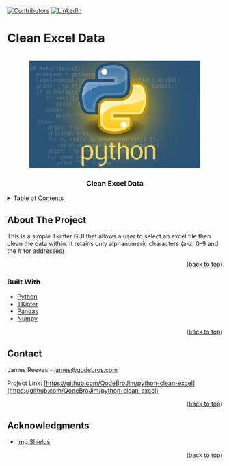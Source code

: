 <div id="top"></div>

<!-- PROJECT SHIELDS -->
<!--
*** I'm using markdown "reference style" links for readability.
*** Reference links are enclosed in brackets [ ] instead of parentheses ( ).
*** See the bottom of this document for the declaration of the reference variables
*** for contributors-url, forks-url, etc. This is an optional, concise syntax you may use.
*** https://www.markdownguide.org/basic-syntax/#reference-style-links
-->
[![Contributors][contributors-shield]][contributors-url]
[![LinkedIn][linkedin-shield]][linkedin-url]


# Clean Excel Data

<!-- PROJECT LOGO -->
<br />
<div align="center">
  <a href="https://github.com/QodeBroJim/python-clean-excel">
    <img src="images/Python.jpg" alt="Logo" width="400" height="250">
  </a>

  <h3 align="center">Clean Excel Data</h3>

</div>


<!-- TABLE OF CONTENTS -->
<details>
  <summary>Table of Contents</summary>
  <ol>
    <li>
      <a href="#about-the-project">About The Project</a>
      <ul>
        <li><a href="#built-with">Built With</a></li>
      </ul>
    </li>
    <li><a href="#license">License</a></li>
    <li><a href="#contact">Contact</a></li>
    <li><a href="#acknowledgments">Acknowledgments</a></li>
  </ol>
</details>



<!-- ABOUT THE PROJECT -->
## About The Project

This is a simple Tkinter GUI that allows a user to select an excel file then clean the data within. 
It retains only alphanumeric characters (a-z, 0-9 and the # for addresses)


<p align="right">(<a href="#top">back to top</a>)</p>



### Built With

* [Python](https://www.python.org/)
* [TKinter](https://tkdocs.com/)
* [Pandas](https://pandas.pydata.org/)
* [Numpy](https://numpy.org/)


<p align="right">(<a href="#top">back to top</a>)</p>


<!-- CONTACT -->
## Contact

James Reeves - james@qodebros.com

Project Link: [https://github.com/QodeBroJim/python-clean-excel](https://github.com/QodeBroJim/python-clean-excel)

<p align="right">(<a href="#top">back to top</a>)</p>



<!-- ACKNOWLEDGMENTS -->
## Acknowledgments

* [Img Shields](https://shields.io)

<p align="right">(<a href="#top">back to top</a>)</p>



<!-- MARKDOWN LINKS & IMAGES -->
<!-- https://www.markdownguide.org/basic-syntax/#reference-style-links -->
[contributors-shield]: https://img.shields.io/github/contributors/QodeBroJim/codewars-challenges?color=bright%20green&style=for-the-badge
[contributors-url]: https://github.com/QodeBroJim/codewars-challenges/graphs/contributors
[linkedin-shield]: https://img.shields.io/badge/-LinkedIn-black.svg?style=for-the-badge&logo=linkedin&colorB=555
[linkedin-url]: https://www.linkedin.com/in/james-reeves-a24514b6/
